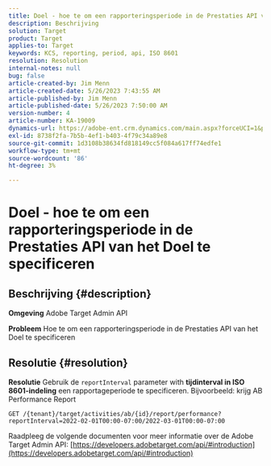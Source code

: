 ```yaml
---
title: Doel - hoe te om een rapporteringsperiode in de Prestaties API van het Doel te specificeren
description: Beschrijving
solution: Target
product: Target
applies-to: Target
keywords: KCS, reporting, period, api, ISO 8601
resolution: Resolution
internal-notes: null
bug: false
article-created-by: Jim Menn
article-created-date: 5/26/2023 7:43:55 AM
article-published-by: Jim Menn
article-published-date: 5/26/2023 7:50:00 AM
version-number: 4
article-number: KA-19009
dynamics-url: https://adobe-ent.crm.dynamics.com/main.aspx?forceUCI=1&pagetype=entityrecord&etn=knowledgearticle&id=1fa2f70f-99fb-ed11-8849-6045bd006e5a
exl-id: 8738f2fa-7b5b-4ef1-b403-4f79c34a89e8
source-git-commit: 1d3108b38634fd818149cc5f084a617ff74edfe1
workflow-type: tm+mt
source-wordcount: '86'
ht-degree: 3%

---
```


# Doel - hoe te om een rapporteringsperiode in de Prestaties API van het Doel te specificeren

## Beschrijving {#description}


<b>Omgeving</b>
Adobe Target Admin API

<b>Probleem</b>
Hoe te om een rapporteringsperiode in de Prestaties API van het Doel te specificeren


## Resolutie {#resolution}


<b>Resolutie</b>
Gebruik de `reportInterval` parameter with <b>tijdinterval in ISO 8601-indeling</b> een rapportageperiode te specificeren.
Bijvoorbeeld: krijg AB Performance Report

`GET /{tenant}/target/activities/ab/{id}/report/performance?reportInterval=2022-02-01T00:00-07:00/2022-03-01T00:00-07:00`

Raadpleeg de volgende documenten voor meer informatie over de Adobe Target Admin API:
[https://developers.adobetarget.com/api/#introduction](https://developers.adobetarget.com/api/#introduction)
